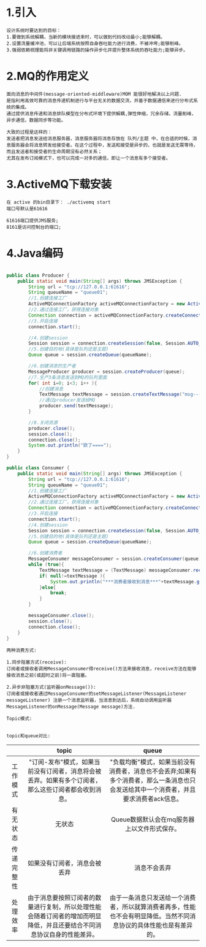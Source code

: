 # 1.引入

```
设计系统时要达到的目标：
1.要做到系统解耦，当新的模块接进来时，可以做到代码改动最小;能够解耦。
2.设置流量缓冲池，可以让后端系统按照自身吞吐能力进行消费，不被冲垮;能够削峰。
3.强弱依赖梳理能将非关键调用链路的操作异步化并提升整体系统的吞吐能力;能够异步。
```



# 2.MQ的作用定义

```
面向消息的中间件(message-oriented-middleware)MOM 能很好地解决以上问题.
是指利用高效可靠的消息传递机制进行与平台无关的数据交流，并基于数据通信来进行分布式系统的集成。
通过提供消息传递和消息排队模型在分布式环境下提供解耦,弹性伸缩，冗余存储，流量削峰，异步通信，数据同步等功能。

大致的过程是这样的：
发送者把消息发送给消息服务器，消息服务器将消息存放在 队列/主题 中，在合适的时候，消息服务器会将消息转发给接受者。在这个过程中，发送和接受是异步的，也就是发送无需等待，而且发送者和接受者的生命周期没有必然关系；
尤其在发布订阅模式下，也可以完成一对多的通信，即让一个消息有多个接受者。
```



# 3.ActiveMQ下载安装

```
在 active 的bin目录下： ./activemq start
端口号默认是61616

61616端口提供JMS服务;
8161是访问控制台的端口;
```



# 4.Java编码

```

```

```java
public class Producer {
    public static void main(String[] args) throws JMSException {
        String url = "tcp://127.0.0.1:61616";
        String queueName = "queue01";
        //1.创建连接工厂
        ActiveMQConnectionFactory activeMQConnectionFactory = new ActiveMQConnectionFactory(url);
        //2.通过连接工厂，获得连接对象
        Connection connection = activeMQConnectionFactory.createConnection();
        //3.开启连接
        connection.start();

        //4.创建session
        Session session = connection.createSession(false, Session.AUTO_ACKNOWLEDGE);
        //5.创建目的地(具体是队列还是主题)
        Queue queue = session.createQueue(queueName);

        //6.创建消息的生产者
        MessageProducer producer = session.createProducer(queue);
        //7.生产3条消息发送到MQ的队列里面
        for( int i=0; i<3; i++ ){
            //创建消息
            TextMessage textMessage = session.createTextMessage("msg---" + (i + 1));
            //通过producer发送给MQ
            producer.send(textMessage);
        }

        //8.关闭资源
        producer.close();
        session.close();
        connection.close();
        System.out.println("欧了====");
    }
}
```

```java
public class Consumer {
    public static void main(String[] args) throws JMSException {
        String url = "tcp://127.0.0.1:61616";
        String queueName = "queue01";
        //1.创建连接工厂
        ActiveMQConnectionFactory activeMQConnectionFactory = new ActiveMQConnectionFactory(url);
        //2.通过连接工厂，获得连接对象
        Connection connection = activeMQConnectionFactory.createConnection();
        //3.开启连接
        connection.start();
        //4.创建session
        Session session = connection.createSession(false, Session.AUTO_ACKNOWLEDGE);
        //5.创建目的地(具体是队列还是主题)
        Queue queue = session.createQueue(queueName);

        //6.创建消费者
        MessageConsumer messageConsumer = session.createConsumer(queue);
        while (true){
            TextMessage textMessage = (TextMessage) messageConsumer.receive();
            if( null!=textMessage ){
                System.out.println("***消费者接收到消息***"+textMessage.getText());
            }else{
                break;
            }
        }

        messageConsumer.close();
        session.close();
        connection.close();
    }
}
```

```
两种消费方式:

1.同步阻塞方式(receive):
订阅者或接收者调用MessageConsumer得receive()方法来接收消息，receive方法在能够接收消息之前(或超时之前)将一直阻塞。

2.异步非阻塞方式(监听器onMessage()):
订阅者或接收者通过MessageConsumer的setMessageListener(MessageListener messageListener) 注册一个消息监听器，当消息到达后，系统自动调用监听器MessageListener的onMessage(Message message)方法.

```

```
Topic模式:


```

```
topic和queue对比:
```

|            |                            topic                             |                            queue                             |
| :--------: | :----------------------------------------------------------: | :----------------------------------------------------------: |
|  工作模式  | "订阅-发布"模式，如果当前没有订阅者，消息将会被丢弃。如果有多个订阅者，那么这些订阅者都会收到消息。 | "负载均衡"模式，如果当前没有消费者，消息也不会丢弃;如果有多个消费者，那么一条消息也只会发送给其中一个消费者，并且要求消费者ack信息。 |
|  有无状态  |                            无状态                            |         Queue数据默认会在mq服务器上以文件形式保存。          |
| 传递完整性 |                 如果没有订阅者，消息会被丢弃                 |                         消息不会丢弃                         |
|  处理效率  | 由于消息要按照订阅者的数量进行复制，所以处理性能会随着订阅者的增加而明显降低，并且还要结合不同消息协议自身的性能差异。 | 由于一条消息只发送给一个消费者，所以就算消费者再多，性能也不会有明显降低。当然不同消息协议的具体性能也是有差异的。 |

